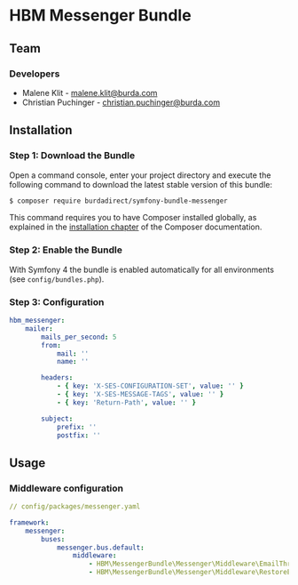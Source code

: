# HBM Messenger Bundle

## Team

### Developers
- Malene Klit - malene.klit@burda.com
- Christian Puchinger - christian.puchinger@burda.com

## Installation

### Step 1: Download the Bundle

Open a command console, enter your project directory and execute the
following command to download the latest stable version of this bundle:

```bash
$ composer require burdadirect/symfony-bundle-messenger
```

This command requires you to have Composer installed globally, as explained
in the [installation chapter](https://getcomposer.org/doc/00-intro.md)
of the Composer documentation.

### Step 2: Enable the Bundle

With Symfony 4 the bundle is enabled automatically for all environments (see `config/bundles.php`). 


### Step 3: Configuration

```yml
hbm_messenger:
    mailer:
        mails_per_second: 5
        from:
            mail: ''
            name: ''

        headers:
            - { key: 'X-SES-CONFIGURATION-SET', value: '' }
            - { key: 'X-SES-MESSAGE-TAGS', value: '' }
            - { key: 'Return-Path', value: '' }

        subject:
            prefix: ''
            postfix: ''

```

## Usage

### Middleware configuration

```yaml
// config/packages/messenger.yaml

framework:
    messenger:
        buses:
            messenger.bus.default:
                middleware:
                    - HBM\MessengerBundle\Messenger\Middleware\EmailThrottleMiddleware
                    - HBM\MessengerBundle\Messenger\Middleware\RestoreEntitiesMiddleware

```
